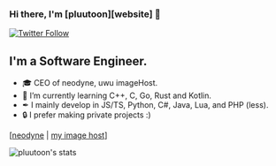 ### Hi there, I'm [pluutoon][website] 👋 

[![Twitter Follow](https://img.shields.io/twitter/follow/itspluutoon?color=1DA1F2&logo=twitter&style=for-the-badge)](https://twitter.com/itspluutoon)

## I'm a Software Engineer.

- 🎓 CEO of neodyne, uwu imageHost.
- 🧠 I’m currently learning C++, C, Go, Rust and Kotlin.
- ✒ I mainly develop in JS/TS, Python, C#, Java, Lua, and PHP (less).
- 🔒 I prefer making private projects :)

[[neodyne](https://neodyne.xyz) | [my image host](https://uwu-private.online)]

![pluutoon's stats](https://github-readme-stats.vercel.app/api?username=pluutoon&theme=tokyonight&count_private=true&show_icons=true)

